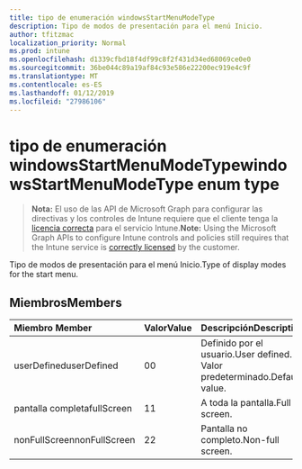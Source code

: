 ```yaml
---
title: tipo de enumeración windowsStartMenuModeType
description: Tipo de modos de presentación para el menú Inicio.
author: tfitzmac
localization_priority: Normal
ms.prod: intune
ms.openlocfilehash: d1339cfbd18f4df99c8f2f431d34ed68069ce0e0
ms.sourcegitcommit: 36be044c89a19af84c93e586e22200ec919e4c9f
ms.translationtype: MT
ms.contentlocale: es-ES
ms.lasthandoff: 01/12/2019
ms.locfileid: "27986106"
---
```

# <a name="windowsstartmenumodetype-enum-type"></a><span data-ttu-id="cafcb-103">tipo de enumeración windowsStartMenuModeType</span><span class="sxs-lookup"><span data-stu-id="cafcb-103">windowsStartMenuModeType enum type</span></span>

> <span data-ttu-id="cafcb-104">**Nota:** El uso de las API de Microsoft Graph para configurar las directivas y los controles de Intune requiere que el cliente tenga la [licencia correcta](https://go.microsoft.com/fwlink/?linkid=839381) para el servicio Intune.</span><span class="sxs-lookup"><span data-stu-id="cafcb-104">**Note:** Using the Microsoft Graph APIs to configure Intune controls and policies still requires that the Intune service is [correctly licensed](https://go.microsoft.com/fwlink/?linkid=839381) by the customer.</span></span>

<span data-ttu-id="cafcb-105">Tipo de modos de presentación para el menú Inicio.</span><span class="sxs-lookup"><span data-stu-id="cafcb-105">Type of display modes for the start menu.</span></span>
## <a name="members"></a><span data-ttu-id="cafcb-106">Miembros</span><span class="sxs-lookup"><span data-stu-id="cafcb-106">Members</span></span>
|<span data-ttu-id="cafcb-107">Miembro	</span><span class="sxs-lookup"><span data-stu-id="cafcb-107">Member</span></span>|<span data-ttu-id="cafcb-108">Valor</span><span class="sxs-lookup"><span data-stu-id="cafcb-108">Value</span></span>|<span data-ttu-id="cafcb-109">Descripción</span><span class="sxs-lookup"><span data-stu-id="cafcb-109">Description</span></span>|
|:---|:---|:---|
|<span data-ttu-id="cafcb-110">userDefined</span><span class="sxs-lookup"><span data-stu-id="cafcb-110">userDefined</span></span>|<span data-ttu-id="cafcb-111">0</span><span class="sxs-lookup"><span data-stu-id="cafcb-111">0</span></span>|<span data-ttu-id="cafcb-112">Definido por el usuario.</span><span class="sxs-lookup"><span data-stu-id="cafcb-112">User defined.</span></span> <span data-ttu-id="cafcb-113">Valor predeterminado.</span><span class="sxs-lookup"><span data-stu-id="cafcb-113">Default value.</span></span>|
|<span data-ttu-id="cafcb-114">pantalla completa</span><span class="sxs-lookup"><span data-stu-id="cafcb-114">fullScreen</span></span>|<span data-ttu-id="cafcb-115">1</span><span class="sxs-lookup"><span data-stu-id="cafcb-115">1</span></span>|<span data-ttu-id="cafcb-116">A toda la pantalla.</span><span class="sxs-lookup"><span data-stu-id="cafcb-116">Full screen.</span></span>|
|<span data-ttu-id="cafcb-117">nonFullScreen</span><span class="sxs-lookup"><span data-stu-id="cafcb-117">nonFullScreen</span></span>|<span data-ttu-id="cafcb-118">2</span><span class="sxs-lookup"><span data-stu-id="cafcb-118">2</span></span>|<span data-ttu-id="cafcb-119">Pantalla no completo.</span><span class="sxs-lookup"><span data-stu-id="cafcb-119">Non-full screen.</span></span>|



